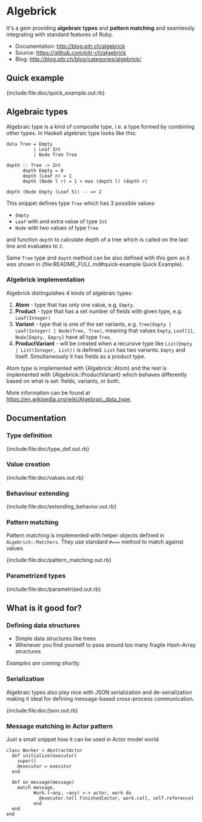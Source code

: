 # Algebrick

It's a gem providing **algebraic types** and **pattern matching** and seamlessly integrating with standard features of Ruby.

-   Documentation: <http://blog.pitr.ch/algebrick>
-   Source: <https://github.com/pitr-ch/algebrick>
-   Blog: <http://blog.pitr.ch/blog/categories/algebrick/>

## Quick example

{include:file:doc/quick_example.out.rb}

## Algebraic types

Algebraic type is a kind of composite type, i.e. a type formed by combining other types.
In Haskell algebraic type looks like this:

    data Tree = Empty
              | Leaf Int
              | Node Tree Tree
			  
	depth :: Tree -> Int
	      depth Empty = 0
	      depth (Leaf n) = 1
	      depth (Node l r) = 1 + max (depth l) (depth r)
    
	depth (Node Empty (Leaf 5)) -- => 2

This snippet defines type `Tree` which has 3 possible values:

-  `Empty`
-  `Leaf` with and extra value of type `Int`
-  `Node` with two values of type `Tree` 

and function `depth` to calculate depth of a tree which is called on the last line and evaluates to `2`.

Same `Tree` type and `depth` method can be also defined with this gem as it was shown in {file:README_FULL.md#quick-example Quick Example}.

### Algebrick implementation

Algebrick distinguishes 4 kinds of algebraic types:

1.  **Atom** - type that has only one value, e.g. `Empty`.
2.  **Product** - type that has a set number of fields with given type, e.g. `Leaf(Integer)`
3.  **Variant** - type that is one of the set variants, e.g. `Tree(Empty | Leaf(Integer) | Node(Tree, Tree)`, meaning that values `Empty`, `Leaf[1]`, `Node[Empty, Empry]` have all type `Tree`.
4.  **ProductVariant** - will be created when a recursive type like `List(Empty | List(Integer, List))` is defined. `List` has two variants: `Empty` and itself. Simultaneously it has fields as a product type.

Atom type is implemented with {Algebrick::Atom} and the rest is implemented with {Algebrick::ProductVariant} which behaves differently based on what is set: fields, variants, or both.

More information can be found at <https://en.wikipedia.org/wiki/Algebraic_data_type>.

## Documentation

### Type definition

{include:file:doc/type_def.out.rb}

### Value creation

{include:file:doc/values.out.rb}

### Behaviour extending

{include:file:doc/extending_behavior.out.rb}

### Pattern matching

Pattern matching is implemented with helper objects defined in `ALgebrick::Matchers`.
They use standard `#===` method to match against values.

{include:file:doc/pattern_matching.out.rb}

### Parametrized types

{include:file:doc/parametrized.out.rb}

## What is it good for?

### Defining data structures

<!-- {include:file:doc/data.out.rb} -->

- Simple data structures like trees
- Whenever you find yourself to pass around too many fragile Hash-Array structures

_Examples are coming shortly._

### Serialization

Algebraic types also play nice with JSON serialization and de-serialization making it ideal for defining message-based cross-process communication.

{include:file:doc/json.out.rb}

### Message matching in Actor pattern

Just a small snippet how it can be used in Actor model world.

    class Worker < AbstractActor
      def initialize(executor)
        super()
        @executor = executor
      end

      def on_message(message)
        match message,
              Work.(~any, ~any) >-> actor, work do
                @executor.tell Finished[actor, work.call, self.reference]
              end
      end
    end

<!--
### Null Object Pattern

see {http://en.wikipedia.org/wiki/Null_Object_pattern#Ruby}.

{include:file:doc/null.out.rb}

This has advantage over a classical approach that the methods are defined
on one place, no need to track methods in two separate classes `User` and `NullUser`.
-->

